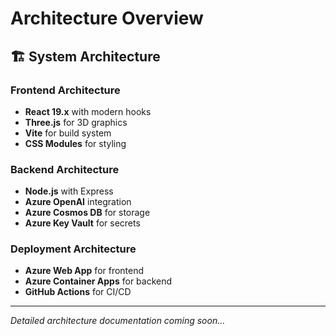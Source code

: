# Architecture Overview

## 🏗️ System Architecture

### Frontend Architecture
- **React 19.x** with modern hooks
- **Three.js** for 3D graphics
- **Vite** for build system
- **CSS Modules** for styling

### Backend Architecture
- **Node.js** with Express
- **Azure OpenAI** integration
- **Azure Cosmos DB** for storage
- **Azure Key Vault** for secrets

### Deployment Architecture
- **Azure Web App** for frontend
- **Azure Container Apps** for backend
- **GitHub Actions** for CI/CD

---
*Detailed architecture documentation coming soon...*
